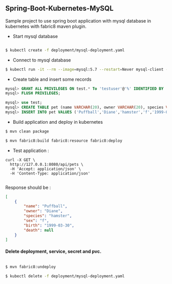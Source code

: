 ## Spring-Boot-Kubernetes-MySQL

Sample project to use spring boot application with mysql database in kubernetes with fabric8 maven plugin.


- Start mysql database

```sh

$ kubectl create -f deployment/mysql-deployment.yaml

```

- Connect to mysql database

```sh
$ kubectl run -it --rm --image=mysql:5.7 --restart=Never mysql-client -- mysql -h mysql -ppassword
```
- Create table and insert some records
 
```sql
mysql> GRANT ALL PRIVILEGES ON test.* To 'testuser'@'%' IDENTIFIED BY 'test123'; 
mysql> FLUSH PRIVILEGES;

mysql> use test;
mysql> CREATE TABLE pet (name VARCHAR(20), owner VARCHAR(20), species VARCHAR(20), sex CHAR(1), birth DATE, death DATE);
mysql> INSERT INTO pet VALUES ('Puffball','Diane','hamster','f','1999-03-30',NULL);

```

- Build application and deploy in kubernetes

```sh
$ mvn clean package

$ mvn fabric8:build fabric8:resource fabric8:deploy

```

- Test application :

```curl
curl -X GET \
  http://127.0.0.1:8080/api/pets \
  -H 'Accept: application/json' \
  -H 'Content-Type: application/json'
   
```
Response should be :

```json
[
    {
        "name": "Puffball",
        "owner": "Diane",
        "species": "hamster",
        "sex": "f",
        "birth": "1999-03-30",
        "death": null
    }
]    
```

#### Delete deployment, service, secret and pvc.

```sh

$ mvn fabric8:undeploy

$ kubectl delete -f deployment/mysql-deployment.yaml

```